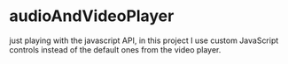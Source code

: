 # audioAndVideoPlayer
just playing with the javascript API, in this project I use custom JavaScript controls instead of the default ones from the video player. 
